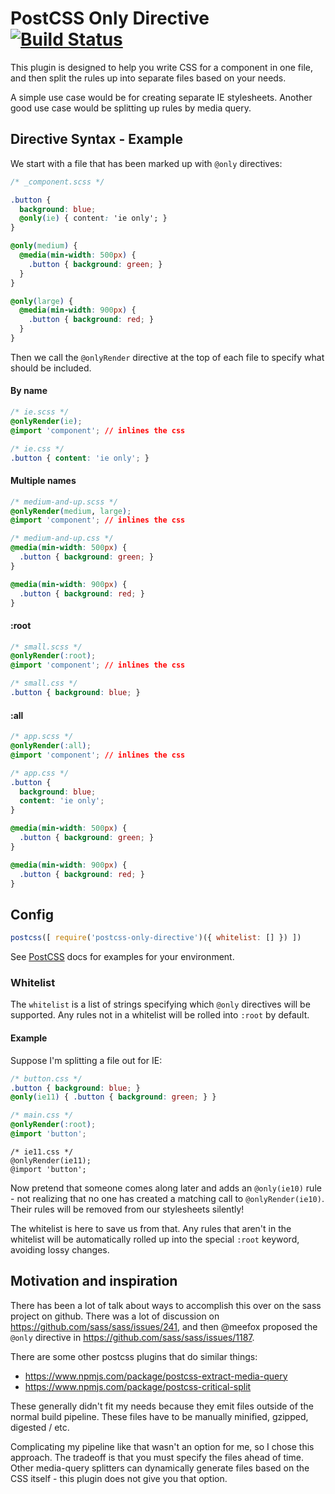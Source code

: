 # PostCSS Only Directive [![Build Status][ci-img]][ci]

This plugin is designed to help you write CSS for a component in one file, and then split the rules up into separate files based on your needs.

A simple use case would be for creating separate IE stylesheets. Another good use case would be splitting up rules by
media query.

[PostCSS]: https://github.com/postcss/postcss
[ci-img]:  https://travis-ci.org/wheeyls/postcss-only-directive.svg
[ci]:      https://travis-ci.org/wheeyls/postcss-only-directive

## Directive Syntax - Example

We start with a file that has been marked up with `@only` directives:

```css
/* _component.scss */

.button {
  background: blue;
  @only(ie) { content: 'ie only'; }
}

@only(medium) {
  @media(min-width: 500px) {
    .button { background: green; }
  }
}

@only(large) {
  @media(min-width: 900px) {
    .button { background: red; }
  }
}
```

Then we call the `@onlyRender` directive at the top of each file to specify what should be included.


#### By name
```css
/* ie.scss */
@onlyRender(ie);
@import 'component'; // inlines the css
```
```css
/* ie.css */
.button { content: 'ie only'; }
```

#### Multiple names
```css
/* medium-and-up.scss */
@onlyRender(medium, large);
@import 'component'; // inlines the css
```
```css
/* medium-and-up.css */
@media(min-width: 500px) {
  .button { background: green; }
}

@media(min-width: 900px) {
  .button { background: red; }
}
```

#### :root
```css
/* small.scss */
@onlyRender(:root);
@import 'component'; // inlines the css
```
```css
/* small.css */
.button { background: blue; }
```

#### :all
```css
/* app.scss */
@onlyRender(:all);
@import 'component'; // inlines the css
```
```css
/* app.css */
.button {
  background: blue;
  content: 'ie only';
}

@media(min-width: 500px) {
  .button { background: green; }
}

@media(min-width: 900px) {
  .button { background: red; }
}
```

## Config

```js
postcss([ require('postcss-only-directive')({ whitelist: [] }) ])
```

See [PostCSS] docs for examples for your environment.

### Whitelist

The `whitelist` is a list of strings specifying which `@only` directives will be supported. Any rules not in a
whitelist will be rolled into `:root` by default.

#### Example

Suppose I'm splitting a file out for IE:

```css
/* button.css */
.button { background: blue; }
@only(ie11) { .button { background: green; } }

/* main.css */
@onlyRender(:root);
@import 'button';
```

```
/* ie11.css */
@onlyRender(ie11);
@import 'button';
```

Now pretend that someone comes along later and adds an `@only(ie10)` rule - not realizing that no one has created a
matching call to `@onlyRender(ie10)`. Their rules will be removed from our stylesheets silently!

The whitelist is here to save us from that. Any rules that aren't in the whitelist will be automatically rolled up into
the special `:root` keyword, avoiding lossy changes.

## Motivation and inspiration

There has been a lot of talk about ways to accomplish this over on the sass project on github. There was a lot of
discussion on https://github.com/sass/sass/issues/241, and then @meefox proposed the `@only` directive in
https://github.com/sass/sass/issues/1187.

There are some other postcss plugins that do similar things:

* https://www.npmjs.com/package/postcss-extract-media-query
* https://www.npmjs.com/package/postcss-critical-split

These generally didn't fit my needs because they emit files outside of the normal build pipeline.  These files have to
be manually minified, gzipped, digested / etc.

Complicating my pipeline like that wasn't an option for me, so I chose this approach. The tradeoff is that you must
specify the files ahead of time. Other media-query splitters can dynamically generate files based on the CSS itself -
this plugin does not give you that option.
